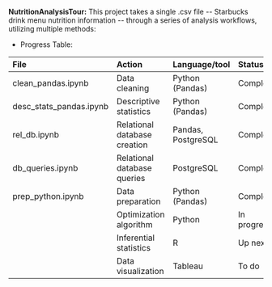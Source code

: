 **NutritionAnalysisTour:** This project takes a single .csv file -- Starbucks drink menu nutrition information -- through a series of analysis workflows, utilizing multiple methods:  

   - Progress Table:
 
File | Action | Language/tool | Status |
| :----------- | :----------- | :----------- | :----------- |
| clean_pandas.ipynb | Data cleaning  | Python (Pandas)     | Complete  |
| desc_stats_pandas.ipynb | Descriptive statistics  | Python (Pandas)   | Complete |
| rel_db.ipynb | Relational database creation | Pandas, PostgreSQL  | Complete |
| db_queries.ipynb | Relational database queries | PostgreSQL  | Complete |
| prep_python.ipynb | Data preparation | Python (Pandas)  | Complete |
| | Optimization algorithm | Python  | In progress |
| | Inferential statistics | R  | Up next |
| | Data visualization | Tableau  | To do |
